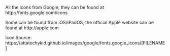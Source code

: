 <p>All the icons from Google, they can be found at http://fonts.google.com/icons</p>
<p>Some can be found from iOS/iPadOS, the official Apple website can be found at http://apple.com</p>
<p>Icon Source: https://attatechykid.github.io/images/google/fonts.google_icons/[FILENAME]</p>
